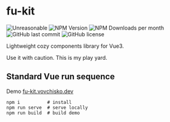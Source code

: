 # fu-kit

![Unreasonable](https://img.shields.io/badge/unreasonable-absolutely-green)
![NPM Version](https://img.shields.io/npm/v/fu-kit.svg)
![NPM Downloads per month](https://img.shields.io/npm/dm/fu-kit.svg)
![GitHub last commit](https://img.shields.io/github/last-commit/vovchisko/fu-kit.svg)
![GitHub license](https://img.shields.io/github/license/vovchisko/fu-kit.svg)

Lightweight cozy components library for Vue3.

Use it with caution. This is my play yard.

## Standard Vue run sequence

Demo [fu-kit.vovchisko.dev](https://fu-kit.vovchisko.dev)

```
npm i          # install
npm run serve  # serve locally
npm run build  # build demo
```
